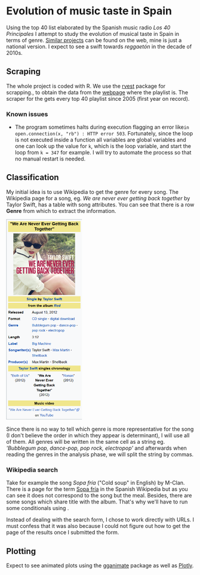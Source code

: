 # Evolution of music taste in Spain
Using the top 40 list elaborated by the Spanish music radio *Los 40 Principales* I attempt to study the evolution of musical taste in Spain in terms of genre. [Similar projects](https://thedataface.com/2016/09/culture/genre-lifecycles) can be found on the web, mine is just a national version. I expect to see a swift towards *reggaetón* in the decade of 2010s.

## Scraping

The whole project is coded with R. We use the  [rvest](https://rvest.tidyverse.org/) package for scrapping., to obtain the data from the [webpage](https://los40.com/lista40/2005/1) where the playlist is.  The scraper for the gets every top 40 playlist since 2005 (first year on record).

### Known issues

* The program sometimes halts during execution flagging an error  like`in open.connection(x, "rb") : HTTP error 503`. Fortunately, since the loop is not executed inside a function all variables are global variables and one can look up the value for `k`, which is the loop variable, and start the loop from `k = 347` for example. I will try to automate the process so that no manual restart is needed.

## Classification

My initial idea is to use Wikipedia to get the genre for every song. The Wikipedia page for a song, eg. *We are never ever getting back together* by Taylor Swift, has a table with song attributes. You can see that there is a row **Genre** from which to extract the information. 

<img src="screenshot.png" alt="Wikipedia table for the song *We are never ever getting back together*" style="zoom:60%;" />

Since there is no way to tell which genre is more representative for the song  (I don't believe the order in which they appear is determinant), I will use all of them. All genres will be written in the same cell as a string eg. *'Bubblegum pop, dance-pop, pop rock, electropop'* and afterwards when reading the genres in the analysis phase, we will split the string by commas.

### Wikipedia search

Take for example the song *Sopa fría* ("Cold soup" in English) by M-Clan. There is a page for the term [Sopa fría](https://es.wikipedia.org/wiki/Sopa_fr%C3%ADa) in the Spanish Wikipedia but as you can see it does not correspond to the song but the meal. Besides, there are some songs which share title with the album. That's why we'll have to run some conditionals using .

Instead of dealing with the search form, I chose to work directly with URLs. I must confess that it was also because I could not figure out how to get the page of the results once I submitted the form.

## Plotting

Expect to see animated plots using the [gganimate](https://gganimate.com/) package as well as [Plotly](https://plotly.com/r/). 

